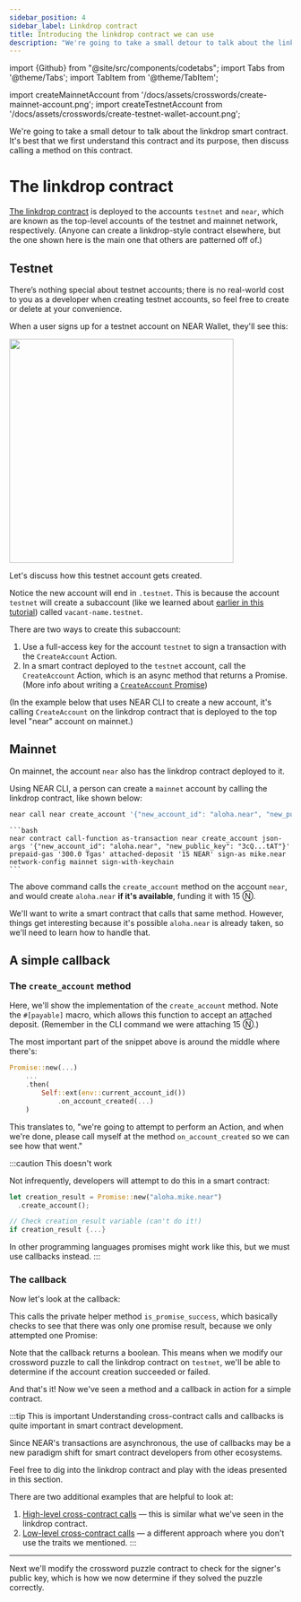 ```yaml
---
sidebar_position: 4
sidebar_label: Linkdrop contract
title: Introducing the linkdrop contract we can use
description: "We're going to take a small detour to talk about the linkdrop smart contract. It's best that we first understand this contract and its purpose, then discuss calling a method on this contract."
---
```

import {Github} from "@site/src/components/codetabs";
import Tabs from '@theme/Tabs';
import TabItem from '@theme/TabItem';

import createMainnetAccount from '/docs/assets/crosswords/create-mainnet-account.png';
import createTestnetAccount from '/docs/assets/crosswords/create-testnet-wallet-account.png';

We're going to take a small detour to talk about the linkdrop smart contract.  It's best that we first understand this contract and its purpose, then discuss calling a method on this contract.

# The linkdrop contract

[The linkdrop contract](https://github.com/near/near-linkdrop) is deployed to the accounts `testnet` and `near`, which are known as the top-level accounts of the testnet and mainnet network, respectively. (Anyone can create a linkdrop-style contract elsewhere, but the one shown here is the main one that others are patterned off of.)

## Testnet

There’s nothing special about testnet accounts; there is no real-world cost to you as a developer when creating testnet accounts, so feel free to create or delete at your convenience.

When a user signs up for a testnet account on NEAR Wallet, they'll see this:

<img src={createTestnetAccount} width="400" />

Let's discuss how this testnet account gets created.

Notice the new account will end in `.testnet`. This is because the account `testnet` will create a subaccount (like we learned about [earlier in this tutorial](../01-basics/02-add-functions-call.md#create-a-subaccount)) called `vacant-name.testnet`.

There are two ways to create this subaccount:

1. Use a full-access key for the account `testnet` to sign a transaction with the `CreateAccount` Action.
2. In a smart contract deployed to the `testnet` account, call the `CreateAccount` Action, which is an async method that returns a Promise. (More info about writing a [`CreateAccount` Promise](../../../smart-contracts/anatomy/actions.md#create-a-sub-account))

(In the example below that uses NEAR CLI to create a new account, it's calling `CreateAccount` on the linkdrop contract that is deployed to the top level "near" account on mainnet.)


## Mainnet

On mainnet, the account `near` also has the linkdrop contract deployed to it.

Using NEAR CLI, a person can create a `mainnet` account by calling the linkdrop contract, like shown below:

<Tabs groupId="cli-tabs">
  <TabItem value="short" label="Short">

  ```bash
  near call near create_account '{"new_account_id": "aloha.near", "new_public_key": "3cQ...tAT"}' --gas 300000000000000 --deposit 15 --accountId mike.near --networkId mainnet
  ```
  </TabItem>

  <TabItem value="full" label="Full">

    ```bash
    near contract call-function as-transaction near create_account json-args '{"new_account_id": "aloha.near", "new_public_key": "3cQ...tAT"}' prepaid-gas '300.0 Tgas' attached-deposit '15 NEAR' sign-as mike.near network-config mainnet sign-with-keychain
    ```
  </TabItem>
</Tabs>

The above command calls the `create_account` method on the account `near`, and would create `aloha.near` **if it's available**, funding it with 15 Ⓝ.

We'll want to write a smart contract that calls that same method. However, things get interesting because it's possible `aloha.near` is already taken, so we'll need to learn how to handle that.

## A simple callback

### The `create_account` method

Here, we'll show the implementation of the `create_account` method. Note the `#[payable]` macro, which allows this function to accept an attached deposit. (Remember in the CLI command we were attaching 15 Ⓝ.)

<Github language="rust" start="128" end="152" url="https://github.com/near/near-linkdrop/blob/master/src/lib.rs" />

The most important part of the snippet above is around the middle where there's:

```rust
Promise::new(...)
    ...
    .then(
        Self::ext(env::current_account_id())
            .on_account_created(...)
    )
```

This translates to, "we're going to attempt to perform an Action, and when we're done, please call myself at the method `on_account_created` so we can see how that went."

:::caution This doesn't work

Not infrequently, developers will attempt to do this in a smart contract:

```rust
let creation_result = Promise::new("aloha.mike.near")
  .create_account();

// Check creation_result variable (can't do it!)
if creation_result {...}

```

In other programming languages promises might work like this, but we must use callbacks instead.
:::

### The callback

Now let's look at the callback:

<Github language="rust" start="199" end="212" url="https://github.com/near/near-linkdrop/blob/master/src/lib.rs" />

This calls the private helper method `is_promise_success`, which basically checks to see that there was only one promise result, because we only attempted one Promise:

<Github language="rust" start="35" end="45" url="https://github.com/near/near-linkdrop/blob/master/src/lib.rs" />

Note that the callback returns a boolean. This means when we modify our crossword puzzle to call the linkdrop contract on `testnet`, we'll be able to determine if the account creation succeeded or failed.

And that's it! Now we've seen a method and a callback in action for a simple contract.

:::tip This is important
Understanding cross-contract calls and callbacks is quite important in smart contract development.

Since NEAR's transactions are asynchronous, the use of callbacks may be a new paradigm shift for smart contract developers from other ecosystems.

Feel free to dig into the linkdrop contract and play with the ideas presented in this section.

There are two additional examples that are helpful to look at:
1. [High-level cross-contract calls](https://github.com/near/near-sdk-rs/blob/master/examples/cross-contract-calls/high-level/src/lib.rs) — this is similar what we've seen in the linkdrop contract.
2. [Low-level cross-contract calls](https://github.com/near/near-sdk-rs/blob/master/examples/cross-contract-calls/low-level/src/lib.rs) — a different approach where you don't use the traits we mentioned.
:::

---

Next we'll modify the crossword puzzle contract to check for the signer's public key, which is how we now determine if they solved the puzzle correctly.
